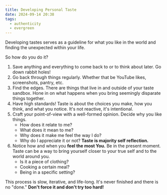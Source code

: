 ```yaml
---
title: Developing Personal Taste
date: 2024-09-14 20:38
tags:
  - authenticity
  - evergreen
---
```

Developing tastes serves as a guideline for what you like in the world and finding the unexpected within your life.

So how do you do it?
1. Save anything and everything to come back to or to think about later. Go down rabbit holes!
2. Go back through things regularly. Whether that be YouTube likes, screenshots, pantry, etc.
3. Find the edges. There are things that live in and outside of your taste sandbox. Hone in on what happens when you bring seemingly disparate things together.
4. Have high standards! Taste is about the choices you make, how you think, and what you notice. It's not reactive, it's intentional.
5. Craft your point-of-view with a well-formed opinion. Decide why you like things.
	- How does it relate to me?
	- What does it mean to me?
	- Why does it make me feel the way I do?
	- Why do I appreciate it or not?
	**Taste is majority self reflection.**
6. Notice how and when you **feel the most You.** Be in the present moment. Taste can be a way to bring yourself closer to your true self and to the world around you.
	- Is it a piece of clothing?
	- Cooking a certain meal?
	- Being in a specific setting?

This process is slow, iterative, and life-long. It's never finished and there is no "done." **Don't force it and don't try too hard!**